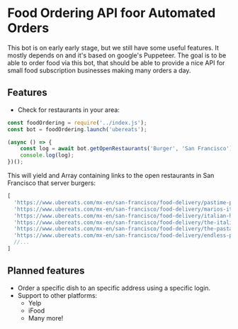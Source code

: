# Food Ordering API foor Automated Orders

This bot is on early early stage, but we still have some useful features. It mostly depends on and it's based on google's Puppeteer. The goal is to be able to order food via this bot, that should be able to provide a nice API for small food subscription businesses making many orders a day.

## Features

- Check for restaurants in your area:

```javascript
const foodOrdering = require('../index.js');
const bot = foodOrdering.launch('ubereats');

(async () => {
    const log = await bot.getOpenRestaurants('Burger', 'San Francisco');
    console.log(log);
})();
```

This will yield and Array containing links to the open restaurants in San Francisco
that server burgers:

```javascript
[
  'https://www.ubereats.com/mx-en/san-francisco/food-delivery/pastime-pastas/tJ_Il4p_QBKXZsyNuGNCoQ',
  'https://www.ubereats.com/mx-en/san-francisco/food-delivery/marios-italian-ristorante/l2HPox1aRhOXOcKI1weR7g',
  'https://www.ubereats.com/mx-en/san-francisco/food-delivery/italian-homemade-company-marina/KBcg9DAaT_uyDYDzN98C3w',
  'https://www.ubereats.com/mx-en/san-francisco/food-delivery/the-italian-homemade-company-hayes-valley/xlI1U2FaRX-XNZROZkP4sg',
  'https://www.ubereats.com/mx-en/san-francisco/food-delivery/the-pasta/Bb72lnM5Rh-LphjWF70fPQ',
  'https://www.ubereats.com/mx-en/san-francisco/food-delivery/endless-pastabilities/gx3QdycyR-C-fi4ksPcHlw',
  //...
]
```

## Planned features

* Order a specific dish to an specific address using a specific login.
* Support to other platforms:
    * Yelp
    * iFood
    * Many more!